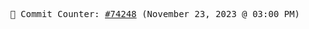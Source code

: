 <p align="center">
    <samp>
        📮 Commit Counter: <a href="https://github.com/Javascript-void0/Javascript-void0/commits/main">#74248</a> (November 23, 2023 @ 03:00 PM)
    </samp>
</p>